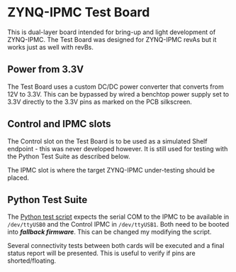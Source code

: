 # ZYNQ-IPMC Test Board

This is dual-layer board intended for bring-up and light development of ZYNQ-IPMC.
The Test Board was designed for ZYNQ-IPMC revAs but it works just as well with revBs.

## Power from 3.3V

The Test Board uses a custom DC/DC power converter that converts from 12V to 3.3V.
This can be bypassed by wired a benchtop power supply set to 3.3V directly to the
3.3V pins as marked on the PCB silkscreen.

## Control and IPMC slots

The Control slot on the Test Board is to be used as a simulated Shelf endpoint -
this was never developed however. It is still used for testing with the Python Test
Suite as described below.

The IPMC slot is where the target ZYNQ-IPMC under-testing should be placed.

## Python Test Suite

The [Python test script](ipmc_testsuite.py) expects the serial COM to the IPMC to be
available in ```/dev/ttyUSB0``` and the Control IPMC in ```/dev/ttyUSB1```. Both need to
be booted into ***fallback firmware***. This can be changed my modifying the script.

Several connectivity tests between both cards will be executed and a final status
report will be presented. This is useful to verify if pins are shorted/floating.
